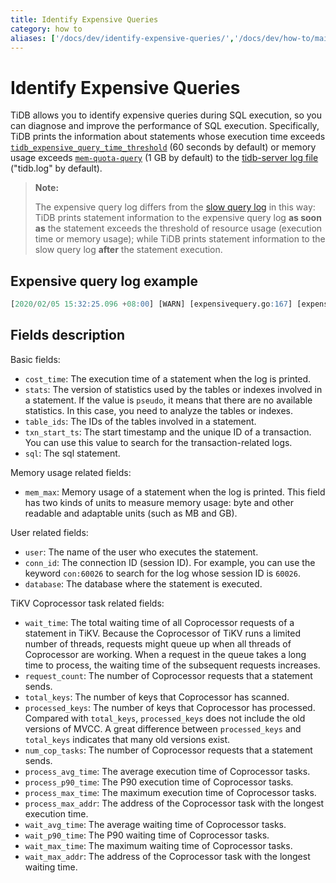 ```yaml
---
title: Identify Expensive Queries
category: how to
aliases: ['/docs/dev/identify-expensive-queries/','/docs/dev/how-to/maintain/identify-abnormal-queries/identify-expensive-queries/']
---
```


# Identify Expensive Queries

TiDB allows you to identify expensive queries during SQL execution, so you can diagnose and improve the performance of SQL execution. Specifically, TiDB prints the information about statements whose execution time exceeds [`tidb_expensive_query_time_threshold`](/system-variables.md#tidb_expensive_query_time_threshold) (60 seconds by default) or memory usage exceeds [`mem-quota-query`](/tidb-configuration-file.md#mem-quota-query) (1 GB by default) to the [tidb-server log file](/tidb-configuration-file.md#logfile) ("tidb.log" by default).

> **Note:**
>
> The expensive query log differs from the [slow query log](/identify-slow-queries.md) in this way: TiDB prints statement information to the expensive query log **as soon as** the statement exceeds the threshold of resource usage (execution time or memory usage); while TiDB prints statement information to the slow query log **after** the statement execution.

## Expensive query log example

```sql
[2020/02/05 15:32:25.096 +08:00] [WARN] [expensivequery.go:167] [expensive_query] [cost_time=60.008338935s] [wait_time=0s] [request_count=1] [total_keys=70] [process_keys=65] [num_cop_tasks=1] [process_avg_time=0s] [process_p90_time=0s] [process_max_time=0s] [process_max_addr=10.0.1.9:20160] [wait_avg_time=0.002s] [wait_p90_time=0.002s] [wait_max_time=0.002s] [wait_max_addr=10.0.1.9:20160] [stats=t:pseudo] [conn_id=60026] [user=root] [database=test] [table_ids="[122]"] [txn_start_ts=414420273735139329] [mem_max="1035 Bytes (1.0107421875 KB)"] [sql="insert into t select sleep(1) from t"]
```

## Fields description

Basic fields:

* `cost_time`: The execution time of a statement when the log is printed.
* `stats`: The version of statistics used by the tables or indexes involved in a statement. If the value is `pseudo`, it means that there are no available statistics. In this case, you need to analyze the tables or indexes.
* `table_ids`: The IDs of the tables involved in a statement.
* `txn_start_ts`: The start timestamp and the unique ID of a transaction. You can use this value to search for the transaction-related logs.
* `sql`: The sql statement.

Memory usage related fields:

* `mem_max`: Memory usage of a statement when the log is printed. This field has two kinds of units to measure memory usage: byte and other readable and adaptable units (such as MB and GB).

User related fields:

* `user`: The name of the user who executes the statement.
* `conn_id`: The connection ID (session ID). For example, you can use the keyword `con:60026` to search for the log whose session ID is `60026`.
* `database`: The database where the statement is executed.

TiKV Coprocessor task related fields:

* `wait_time`: The total waiting time of all Coprocessor requests of a statement in TiKV. Because the Coprocessor of TiKV runs a limited number of threads, requests might queue up when all threads of Coprocessor are working. When a request in the queue takes a long time to process, the waiting time of the subsequent requests increases.
* `request_count`: The number of Coprocessor requests that a statement sends.
* `total_keys`: The number of keys that Coprocessor has scanned.
* `processed_keys`: The number of keys that Coprocessor has processed. Compared with `total_keys`, `processed_keys` does not include the old versions of MVCC. A great difference between `processed_keys` and `total_keys` indicates that many old versions exist.
* `num_cop_tasks`: The number of Coprocessor requests that a statement sends.
* `process_avg_time`: The average execution time of Coprocessor tasks.
* `process_p90_time`: The P90 execution time of Coprocessor tasks.
* `process_max_time`: The maximum execution time of Coprocessor tasks.
* `process_max_addr`: The address of the Coprocessor task with the longest execution time.
* `wait_avg_time`: The average waiting time of Coprocessor tasks.
* `wait_p90_time`: The P90 waiting time of Coprocessor tasks.
* `wait_max_time`: The maximum waiting time of Coprocessor tasks.
* `wait_max_addr`: The address of the Coprocessor task with the longest waiting time.
